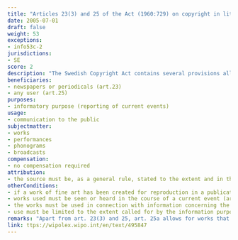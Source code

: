 ```yaml
---
title: "Articles 23(3) and 25 of the Act (1960:729) on copyright in literary and artistic works"
date: 2005-07-01
draft: false
weight: 53
exceptions:
- info53c-2
jurisdictions:
- SE
score: 2
description: "The Swedish Copyright Act contains several provisions allowing for uses linked to the reporting of current events. Article 23(3) allows for works of fine art which have been made public to be displayed in a newspaper or a periodical together with a report on a current event, except if the work has been created for reproduction in such a publication. Article 25 allows for works which are being seen or heard in the course of a current event to be displayed in connection with information concerning the current event through radio, television, direct communication or film. The works may, however, be represented only to the extent called for by the information purpose." 
beneficiaries:
- newspapers or periodicals (art.23)
- any user (art.25)
purposes: 
- informatory purpose (reporting of current events)
usage:
- communication to the public
subjectmatter:
- works
- performances
- phonograms
- broadcasts
compensation:
- no compensation required
attribution: 
- the source must be, as a general rule, stated to the extent and in the manner required by proper usage
otherConditions:
- if a work of fine art has been created for reproduction in a publication in a newspaper or a periodical, it cannot be used under the exception as per art.23(3)
- works used must be seen or heard in the course of a current event (art.25)
- the works must be used in connection with information concerning the current event through radio, television, direct communication or film (art.25)
- use must be limited to the extent called for by the information purpose (art.25)
remarks: "Apart from art. 23(3) and 25, art. 25a allows for works that are being seen or heard in a television broadcast to be displayed when a television organization transmits an extract from the broadcast pursuant to art. 48a. Art. 48a allows for television organizations established within a country member of the European Economic Area to make use of extracts from a television broadcast of an event of significant public interest in its own television broadcasts constituting general news programs. Although connected to the reporting of current events exception, the provisions of art. 25a and 48a seem to implement the requirements of the AVMS Directive and the ECTT on “events of major importance for society” and “events of high interest to the public”.<br /><br />The exception as per art.25 extends to the rights of performers (art. 45(3) of the Law), phonograms producers (art. 46(3) of the Law) and broadcasting organisations (art. 48(3) of the Law).<br /><br />Art. 11(2) requires that when a work is used publicly under an exception, the source must be, as a general rule, stated to the extent and in the manner required by proper usage. It also requires that the work must not be altered more than necessary for the intended use."
link: ttps://wipolex.wipo.int/en/text/495847
---
```

